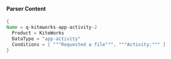 #### Parser Content
```Java
{
Name = q-kiteworks-app-activity-2
  Product = KiteWorks
  DataType = "app-activity"
  Conditions = [ """Requested a file""", """Activity:""" ]
}
```